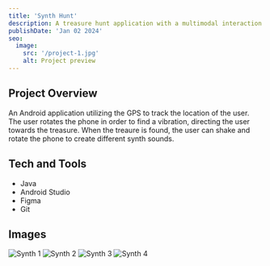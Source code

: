 ```yaml
---
title: 'Synth Hunt'
description: A treasure hunt application with a multimodal interaction synth treasure.
publishDate: 'Jan 02 2024'
seo:
  image:
    src: '/project-1.jpg'
    alt: Project preview
---
```


<!--![Project preview](/project-1.jpg)-->

## Project Overview

An Android application utilizing the GPS to track the location of the user. The user rotates the phone in order to find a vibration, directing the user towards the treasure. When the treaure is found, the user can shake and rotate the phone to create different synth sounds.

## Tech and Tools

- Java
- Android Studio
- Figma
- Git

## Images

![Synth 1](/astro-portfolio/synth-1.jpg)
![Synth 2](/astro-portfolio/synth-2.jpg)
![Synth 3](/astro-portfolio/synth-3.jpg)
![Synth 4](/astro-portfolio/synth-4.jpg)